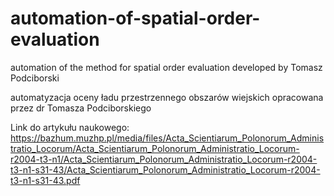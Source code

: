 # automation-of-spatial-order-evaluation
automation of the method for spatial order evaluation developed by Tomasz Podciborski

automatyzacja oceny ładu przestrzennego obszarów wiejskich opracowana przez dr Tomasza Podciborskiego

Link do artykułu naukowego:
https://bazhum.muzhp.pl/media/files/Acta_Scientiarum_Polonorum_Administratio_Locorum/Acta_Scientiarum_Polonorum_Administratio_Locorum-r2004-t3-n1/Acta_Scientiarum_Polonorum_Administratio_Locorum-r2004-t3-n1-s31-43/Acta_Scientiarum_Polonorum_Administratio_Locorum-r2004-t3-n1-s31-43.pdf
